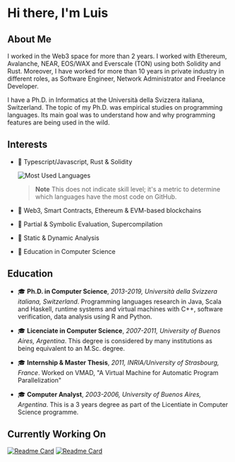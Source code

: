 # Hi there, I'm Luis

## About Me

I worked in the Web3 space for more than 2 years.
I worked with Ethereum, Avalanche, NEAR, EOS/WAX and Everscale (TON) using both Solidity and Rust.
Moreover, I have worked for more than 10 years in private industry in different roles, as Software Engineer, Network Administrator and Freelance Developer.

I have a Ph.D. in Informatics at the Università della Svizzera italiana, Switzerland.
The topic of my Ph.D. was empirical studies on programming languages.
Its main goal was to understand how and why programming features are being used in the wild.

## Interests

- 🔭 Typescript/Javascript, Rust & Solidity

  ![Most Used Languages](https://github-readme-stats.vercel.app/api/top-langs/?username=acuarica&theme=dracula&exclude_repo=phd-thesis&langs_count=10&layout=compact)
  > **Note** This does not indicate skill level; it's a metric to determine which languages have the most code on GitHub.

- 🔭 Web3, Smart Contracts, Ethereum & EVM-based blockchains
- 🔭 Partial & Symbolic Evaluation, Supercompilation
- 🔭 Static & Dynamic Analysis
- 🔭 Education in Computer Science

## Education

- 🎓 **Ph.D. in Computer Science**, _2013-2019, Università della Svizzera italiana, Switzerland_.
  Programming languages research in Java, Scala and Haskell, runtime systems and virtual machines with C++, software verification, data analysis using R and Python.

- 🎓 **Licenciate in Computer Science**, _2007-2011, University of Buenos Aires, Argentina_.
  This degree is considered by many institutions as being equivalent to an M.Sc. degree.

- 🎓 **Internship & Master Thesis**, _2011, INRIA/University of Strasbourg, France_.
  Worked on VMAD, "A Virtual Machine for Automatic Program Parallelization"

- 🎓 **Computer Analyst**, _2003-2006, University of Buenos Aires, Argentina_.
  This is a 3 years degree as part of the Licentiate in Computer Science programme.

<!--
**acuarica/acuarica** is a ✨ _special_ ✨ repository because its `README.md` (this file) appears on your GitHub profile.

Here are some ideas to get you started:

- 🔭 I’m currently working on ...
- 🌱 I’m currently learning ...
- 👯 I’m looking to collaborate on ...
- 🤔 I’m looking for help with ...
- 💬 Ask me about ...
- 📫 How to reach me: ...
- 😄 Pronouns: ...
- ⚡ Fun fact: ...
-->

## Currently Working On

[![Readme Card](https://github-readme-stats.vercel.app/api/pin/?username=acuarica&repo=vscode-ethers&theme=dracula)](https://github.com/acuarica/vscode-ethers)
[![Readme Card](https://github-readme-stats.vercel.app/api/pin/?username=acuarica&repo=evm&theme=dracula)](https://github.com/acuarica/evm)

